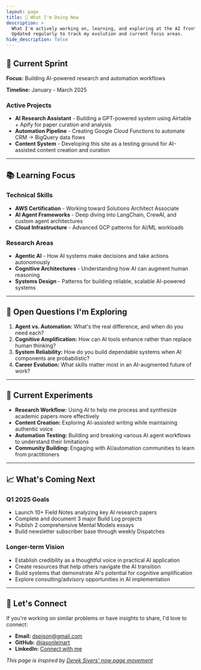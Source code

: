 ```yaml
---
layout: page
title: 📍 What I'm Doing Now
description: >
  What I'm actively working on, learning, and exploring at the AI frontier. 
  Updated regularly to track my evolution and current focus areas.
hide_description: false
---
```


## 🎯 Current Sprint

**Focus:** Building AI-powered research and automation workflows

**Timeline:** January - March 2025

### Active Projects
- **AI Research Assistant** - Building a GPT-powered system using Airtable + Apify for paper curation and analysis
- **Automation Pipeline** - Creating Google Cloud Functions to automate CRM → BigQuery data flows
- **Content System** - Developing this site as a testing ground for AI-assisted content creation and curation

---

## 📚 Learning Focus

### Technical Skills
- **AWS Certification** - Working toward Solutions Architect Associate
- **AI Agent Frameworks** - Deep diving into LangChain, CrewAI, and custom agent architectures
- **Cloud Infrastructure** - Advanced GCP patterns for AI/ML workloads

### Research Areas
- **Agentic AI** - How AI systems make decisions and take actions autonomously
- **Cognitive Architectures** - Understanding how AI can augment human reasoning
- **Systems Design** - Patterns for building reliable, scalable AI-powered systems

---

## 🤔 Open Questions I'm Exploring

1. **Agent vs. Automation:** What's the real difference, and when do you need each?
2. **Cognitive Amplification:** How can AI tools enhance rather than replace human thinking?
3. **System Reliability:** How do you build dependable systems when AI components are probabilistic?
4. **Career Evolution:** What skills matter most in an AI-augmented future of work?

---

## 🔄 Current Experiments

- **Research Workflow:** Using AI to help me process and synthesize academic papers more effectively
- **Content Creation:** Exploring AI-assisted writing while maintaining authentic voice
- **Automation Testing:** Building and breaking various AI agent workflows to understand their limitations
- **Community Building:** Engaging with AI/automation communities to learn from practitioners

---

## 📈 What's Coming Next

### Q1 2025 Goals
- Launch 10+ Field Notes analyzing key AI research papers
- Complete and document 3 major Build Log projects
- Publish 2 comprehensive Mental Models essays
- Build newsletter subscriber base through weekly Dispatches

### Longer-term Vision
- Establish credibility as a thoughtful voice in practical AI application
- Create resources that help others navigate the AI transition
- Build systems that demonstrate AI's potential for cognitive amplification
- Explore consulting/advisory opportunities in AI implementation

---

## 🤝 Let's Connect

If you're working on similar problems or have insights to share, I'd love to connect:

- **Email:** dspjson@gmail.com
- **GitHub:** [@jasonleinart](https://github.com/jasonleinart)
- **LinkedIn:** [Connect with me](https://linkedin.com/in/jason-leinart)

*This page is inspired by [Derek Sivers' now page movement](https://nownownow.com/about)* 